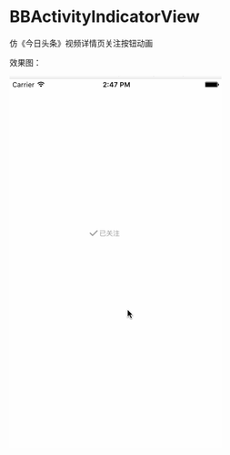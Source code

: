 # BBActivityIndicatorView
仿《今日头条》视频详情页关注按钮动画

效果图：

![image](https://raw.githubusercontent.com/bawangxx/BBActivityIndicatorView/master/image/activity.gif)
